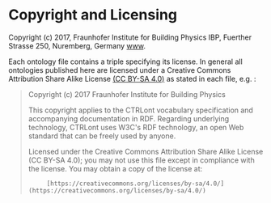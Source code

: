 # Copyright and Licensing

Copyright (c) 2017, Fraunhofer Institute for Building Physics IBP, Fuerther Strasse 250, Nuremberg, Germany [www](https://www.ibp.fraunhofer.de/en.html).


Each ontology file contains a triple specifying its license. In general all ontologies published here are licensed under a Creative Commons Attribution Share Alike License 
[(CC BY-SA 4.0)](https://creativecommons.org/licenses/by-sa/4.0/) as stated in each file, e.g. :

> Copyright (c) 2017 Fraunhofer Institute for Building Physics
> 
> This copyright applies to the CTRLont vocabulary specification and
> accompanying documentation in RDF. Regarding underlying technology,
> CTRLont uses W3C's RDF technology, an open Web standard that can be
> freely used by anyone.
>
> Licensed under the Creative Commons Attribution Share Alike License 
> (CC BY-SA 4.0); you may not use this file except in compliance with 
> the license. You may obtain a copy of the license at:
>
>          [https://creativecommons.org/licenses/by-sa/4.0/](https://creativecommons.org/licenses/by-sa/4.0/)
